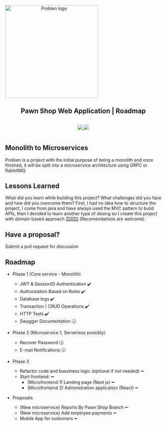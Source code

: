 <div align="center" style="display:flex;flex-direction:column;">
    <img width="300" src="https://imgdb.net/storage/uploads/495cc30ad5b741033ede8604cb0ef566cb48b5685a252f34de460850dabb82f6.png" alt="Probien logo"/>
  <h2>Pawn Shop Web Application | Roadmap</h2>
  <p>
    <a target="_blank" href="https://crowdin.com/project/excalidraw">
      <img src="https://img.shields.io/badge/License-GPL%20v3-yellow.svg">
    </a>
        <a target="_blank" href="https://crowdin.com/project/excalidraw">
      <img src="https://img.shields.io/github/last-commit/ThePandaDevs/Probien-Backend">
    </a>
  </p>
</div>

## Monolith to Microservices
Probien is a project with the initial purpose of being a monolith and once finished, it will be split into a microservice architecture using GRPC or RabbitMQ


## Lessons Learned

What did you learn while building this project? What challenges did you face and how did you overcome them?
First, I had no idea how to structure the project, I come from java and have always used the MVC pattern to build APIs, then I decided to learn another type of desing so I create this project with domain based approach [(DDD)](https://airbrake.io/blog/software-design/domain-driven-design) (Recomendations are welcome).

## Have a proposal? 
Submit a pull request for discussion

## Roadmap

- Phase 1 (Core service - Monolith)
  - JWT & SessionID Authentication :heavy_check_mark:
  - Authorization Based on Roles :heavy_check_mark:
  - Database logs :heavy_check_mark:
  - Transaction | CRUD Operations :heavy_check_mark:
  - HTTP Tests :heavy_check_mark:
  - Swagger Documentation :clock330:

- Phase 2 (Microservice 1, Serverless possibly)
  - Recover Password :clock330:
  - E-mail Notifications :clock330:

- Phase 3
  - Refactor code and bussiness logic (optional if not needed) :heavy_minus_sign:
  - Start frontend: :heavy_minus_sign:
    - (Microfrontend 1) Landing page (Next js) :heavy_minus_sign:
    - (Microfrontend 2) Administration application (React) :heavy_minus_sign:
    
- Proposals
  - (New microservice) Reports By Pawn Shop Branch :heavy_minus_sign:
  - (New microservice) Add employee payments :heavy_minus_sign:
  - Mobile App for customers :heavy_minus_sign:
    

